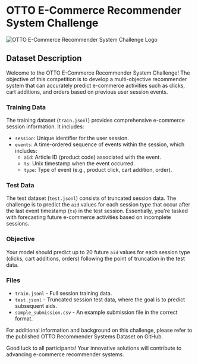 # OTTO E-Commerce Recommender System Challenge

![OTTO E-Commerce Recommender System Challenge Logo](https://storage.googleapis.com/kaggle-organizations/3827/thumbnail.png)

## Dataset Description

Welcome to the OTTO E-Commerce Recommender System Challenge! The objective of this competition is to develop a multi-objective recommender system that can accurately predict e-commerce activities such as clicks, cart additions, and orders based on previous user session events.

### Training Data

The training dataset (`train.jsonl`) provides comprehensive e-commerce session information. It includes:

- `session`: Unique identifier for the user session.
- `events`: A time-ordered sequence of events within the session, which includes:
  - `aid`: Article ID (product code) associated with the event.
  - `ts`: Unix timestamp when the event occurred.
  - `type`: Type of event (e.g., product click, cart addition, order).

### Test Data

The test dataset (`test.jsonl`) consists of truncated session data. The challenge is to predict the `aid` values for each session type that occur after the last event timestamp (`ts`) in the test session. Essentially, you're tasked with forecasting future e-commerce activities based on incomplete sessions.

### Objective

Your model should predict up to 20 future `aid` values for each session type (clicks, cart additions, orders) following the point of truncation in the test data.

### Files

- `train.jsonl` - Full session training data.
- `test.jsonl` - Truncated session test data, where the goal is to predict subsequent aids.
- `sample_submission.csv` - An example submission file in the correct format.

For additional information and background on this challenge, please refer to the published OTTO Recommender Systems Dataset on GitHub.

Good luck to all participants! Your innovative solutions will contribute to advancing e-commerce recommender systems.
